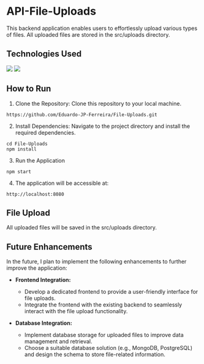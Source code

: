# API-File-Uploads

This backend application enables users to effortlessly upload various types of files. All uploaded files are stored in the src/uploads directory.

## Technologies Used

<p>
  <img src='https://img.shields.io/badge/Node.js-339933.svg?style=for-the-badge&logo=nodedotjs&logoColor=white'/>
  <img src='https://img.shields.io/badge/Express-000000.svg?style=for-the-badge&logo=Express&logoColor=white'/>
</p>

## How to Run

1. Clone the Repository: Clone this repository to your local machine.

```
https://github.com/Eduardo-JP-Ferreira/File-Uploads.git
```

2. Install Dependencies: Navigate to the project directory and install the required dependencies.

```
cd File-Uploads
npm install
```

3. Run the Application

```
npm start
```

4. The application will be accessible at:

```
http://localhost:8080
```

## File Upload

All uploaded files will be saved in the src/uploads directory.

## Future Enhancements

In the future, I plan to implement the following enhancements to further improve the application:

* **Frontend Integration:**
  - Develop a dedicated frontend to provide a user-friendly interface for file uploads.
  - Integrate the frontend with the existing backend to seamlessly interact with the file upload functionality.

* **Database Integration:**
  - Implement database storage for uploaded files to improve data management and retrieval.
  - Choose a suitable database solution (e.g., MongoDB, PostgreSQL) and design the schema to store file-related information.


